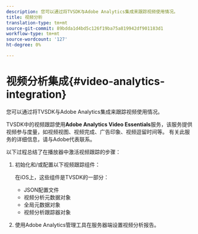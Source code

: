 ```yaml
---
description: 您可以通过将TVSDK与Adobe Analytics集成来跟踪视频使用情况。
title: 视频分析
translation-type: tm+mt
source-git-commit: 89bdda1d4bd5c126f19ba75a819942df901183d1
workflow-type: tm+mt
source-wordcount: '127'
ht-degree: 0%

---
```



# 视频分析集成{#video-analytics-integration}

您可以通过将TVSDK与Adobe Analytics集成来跟踪视频使用情况。

TVSDK中的视频跟踪使用&#x200B;**Adobe Analytics Video Essentials**&#x200B;服务，该服务提供视频参与度量，如视频视图、视频完成、广告印象、视频逗留时间等。 有关此服务的详细信息，请与Adobe代表联系。

以下过程总结了在播放器中激活视频跟踪的步骤：

1. 初始化和/或配置以下视频跟踪组件：

   在iOS上，这些组件是TVSDK的一部分：

   * JSON配置文件
   * 视频分析元数据对象
   * 全局元数据对象
   * 视频分析跟踪器对象

1. 使用Adobe Analytics管理工具在服务器端设置视频分析报告。